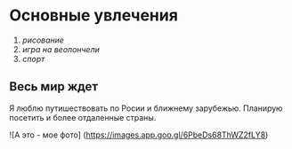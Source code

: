 # Основные увлечения

1. _рисование_
2. _игра на веолончели_
3. _спорт_

## **Весь мир ждет**

Я люблю путишествовать по Росии и ближнему зарубежью. Планирую посетить и более отдаленные страны.

 !⁠[А это - мое фото] 
 ​(https://images.app.goo.gl/6PbeDs68ThWZ2fLY8)
